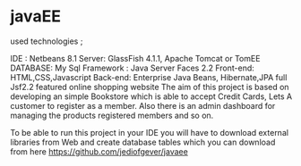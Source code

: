 # javaEE

used technologies ;

IDE : Netbeans 8.1
Server: GlassFish 4.1.1, Apache Tomcat or TomEE
DATABASE: My Sql 
Framework : Java Server Faces 2.2
Front-end: HTML,CSS,Javascript
Back-end: Enterprise Java Beans, Hibernate,JPA
full Jsf2.2 featured online shopping website 
The aim of this project is based on developing an simple Bookstore which is able to accept Credit Cards, Lets A customer to register as a member. Also there is an admin dashboard for managing the products registered members and so on. 

To be able to run this project in your IDE you will have to download external libraries from Web and create database tables which you can download from  here   https://github.com/jediofgever/javaee 
